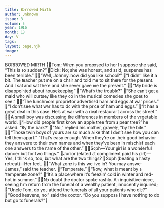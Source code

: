 ```yaml
---
title: Borrowed Mirth
author: Unknown
issue: 3
volume: 5
year: 1916
month: 18
day: V
tags:
layout: page.njk
image:
---
```

BORROWED MIRTH Tom; When you proposed to her I suppose she said, “This is so sudden?” Dick: No; she was honest, and said, suspense has been terrible.” “Well, Johnny. how did you like school?” “I didn’t like it a bit. The teacher put me on a chair and told me to sit there for the present. And I sat and sat there and she never gave me the present.” “My bride is disappointed about housekeeping” “What’s the trouble?” “She can’t get a maid who will curtsey like they do in the musical comedies she goes to see.” “The lunchroom proprietor advertised ham and eggs at war prices.” “I don’t see what war has to do with the price of ham and eggs.” “It has a great deal in this case. He’s at war with a rival restaurant across the street.” A small boy was discussing the differences in members of the vegetable world. “How did people first know an apple tree from a pear tree?” he asked. “By the bark?” “No,” replied his mother, gravely, “by the bite.” “Those twin boys of yours are so much alike that I don’t see how you can tell them apart.” “That’s easy enough. When they’re on their good behavior they answere to their own names and when they’ve been in mischief each one answers to the name of the other.” Soph—Your girl is a wonderful dancer but for two things.” Junior (elated at compliment paid his girl)— Yes, I think so, too, but what are the two things? Soph (beating a hasty retreat)—Her feet. “What zone is this we live in? You may answer James,” said the teacher. “Temperate.” “Now, what is meant by a ‘temperate zone?” “It’s a place where it’s freezin’ cold in winter and red-hot in summer.” No doubt the doctor spoke rashly. An inquisitive niece, seeing him return from the funeral of a wealthy patient, innocently inquired; “Uncle Tom, do you attend the funerals of all your patients who die?” “Good heavens, no,” said the doctor. “Do you suppose I have nothing to do but go to funerals?”
